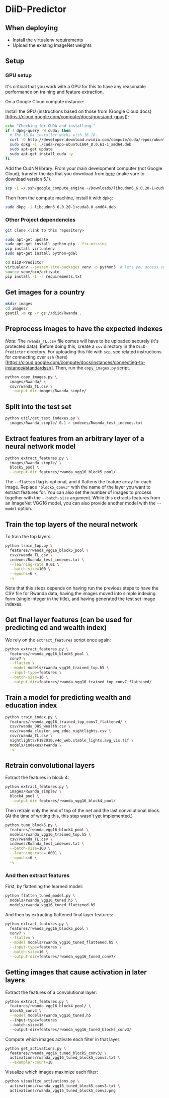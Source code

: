 # DiiD-Predictor

## When deploying

* Install the virtualenv requirements
* Upload the existing ImageNet weights

## Setup

### GPU setup

It's critical that you work with a GPU for this to have any
reasonable performance on training and feature extraction.

On a Google Cloud compute instance:

Install the GPU (instructions based on those from (Google Cloud docs)[https://cloud.google.com/compute/docs/gpus/add-gpus]):

```bash
echo "Checking for CUDA and installing."
if ! dpkg-query -W cuda; then
  # The 16.04 installer works with 16.10.
  curl -O http://developer.download.nvidia.com/compute/cuda/repos/ubuntu1604/x86_64/cuda-repo-ubuntu1604_8.0.61-1_amd64.deb
  sudo dpkg -i ./cuda-repo-ubuntu1604_8.0.61-1_amd64.deb
  sudo apt-get update
  sudo apt-get install cuda -y
fi
```

Add the CudNN library:
From your main development computer (not Google Cloud), transfer the `deb` that you download from [here](https://developer.nvidia.com/cudnn) (make sure to download version 5.1).
```bash
scp -i ~/.ssh/google_compute_engine ~/Downloads/libcudnn6_6.0.20-1+cuda8.0_amd64.deb  andrew@35.185.45.28:/home/andrew/
```

Then from the compute machine, install it with `dpkg`:
```bash
sudo dkpg -i libcudnn6_6.0.20-1+cuda8.0_amd64.deb
```

### Other Project dependencies

```bash
git clone <link to this repository>

sudo apt-get update
sudo apt-get install python-pip --fix-missing
pip install virtualenv
sudo apt-get install python-gdal

cd DiiD-Predictor
virtualenv --system-site-packages venv -p python3  # lets you access system-wide python3-gdal
source venv/bin/activate
pip install -I -r requirements.txt
```

## Get images for a country

```bash
mkdir images
cd images/
gsutil -m cp -r gs://diid/Rwanda .
```

## Preprocess images to have the expected indexes

*Note*: The `rwanda_TL.csv` file comes will have to be uploaded securely (it's protected data).
Before doing this, create a `csv` directory in the `DiiD-Predictor` directory.
For uploading this file with `scp`, see related instructions for connecting over `ssh` (here)[https://cloud.google.com/compute/docs/instances/connecting-to-instance#standardssh].
Then, run the `copy_images.py` script.

```bash
python copy_images.py \
  images/Rwanda/ \
  csv/rwanda_TL.csv \
  --output-dir images/Rwanda_simple/
```

## Split into the test set

```bash
python util/get_test_indexes.py \
  images/Rwanda_simple/ 0.1 > indexes/Rwanda_test_indexes.txt
```

## Extract features from an arbitrary layer of a neural network model

```bash
python extract_features.py \
  images/Rwanda_simple/ \
  block5_pool \
  --output-dir features/rwanda_vgg16_block5_pool/
```

The `--flatten` flag is optional, and it flattens the feature array for each image.  Replace `"block5_conv3"` with the name of the layer you want to extract features for.  You can also set the number of images to process together with the `--batch-size` argument.  While this extracts features from an ImageNet VGG16 model, you can also provide another model with the `--model` option.

## Train the top layers of the neural network

To train the top layers:
```bash
python train_top.py \
  features/rwanda_vgg16_block5_pool \
  csv/rwanda_TL.csv \
  indexes/Rwanda_test_indexes.txt \
  --learning-rate 0.01 \
  --batch-size=100 \
  --epochs=6 \
  -v
```

Note that this steps depends on having run the previous steps to have the CSV file for Rwanda data, having the images moved into simple indexing form (single integer in the title), and having generated the test set image indexes.

## Get final layer features (can be used for predicting ed and wealth index)

We rely on the `extract_features` script once again:

```bash
python extract_features.py \
  features/rwanda_vgg16_block5_pool \
  conv7 \
  --flatten \
  --model models/rwanda_vgg16_trained_top.h5 \
  --input-type=features \
  --batch-size=16 \
  --output-dir=features/rwanda_vgg16_trained_top_conv7_flattened/
```

## Train a model for predicting wealth and education index

```bash
python train_index.py \
  features/rwanda_vgg16_trained_top_conv7_flattened/ \
  csv/rwanda_DHS_wealth.csv \
  csv/rwanda_cluster_avg_educ_nightlights.csv \
  csv/rwanda_TL.csv \
  nightlights/F182010.v4d_web.stable_lights.avg_vis.tif \
  models/indexes/rwanda \
  -v
```

## Retrain convolutional layers

Extract the features in block 4:

```bash
python extract_features.py \
  images/Rwanda_simple/ \
  block4_pool \
  --output-dir features/rwanda_vgg16_block4_pool/
```

Then retrain only the end of top of the net and the last convolutional block.
(At the time of writing this, this step wasn't yet implemented.)

```bash
python tune_block5.py \
  features/rwanda_vgg16_block4_pool \
  models/rwanda_vgg16_trained_top.h5 \
  csv/rwanda_TL.csv \
  indexes/Rwanda_test_indexes.txt \
  --batch-size=100 \
  --learning-rate=.0001 \
  --epochs=6 \
  -v
```

### And then extract features

First, by flattening the learned model:
```bash
python flatten_tuned_model.py \
  models/rwanda_vgg16_tuned.h5 \
  models/rwanda_vgg16_tuned_flattened.h5
```

And then by extracting flattened final layer features:
```bash
python extract_features.py \
  features/rwanda_vgg16_block5_pool \
  conv7 \
  --flatten \
  --model models/rwanda_vgg16_tuned_flattened.h5 \
  --input-type=features \
  --batch-size=16 \
  --output-dir=features/rwanda_vgg16_tuned_conv7/
```

## Getting images that cause activation in later layers

Extract the features of a convolutional layer:

```bash
python extract_features.py \
  features/rwanda_vgg16_block4_pool/ \
  block5_conv3 \
  --model models/rwanda_vgg16_tuned.h5
  --input-type=features
  --batch-size=16
  --output-dir=features/rwanda_vgg16_tuned_block5_conv3/
```

Compute which images activate each filter in that layer:

```bash
python get_activations.py \
  features/rwanda_vgg16_tuned_block5_conv3/ \
  activations/rwanda_vgg16_tuned_block5_conv3.txt \
  --exemplar-count=10
```

Visualize which images maximize each filter:

```bash
python visualize_activations.py \
  activations/rwanda_vgg16_tuned_block5_conv3.txt \
  activations/rwanda_vgg16_tuned_block5_conv3.png
```
